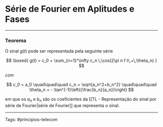 # Série de Fourier em Aplitudes e Fases

---

### Teorema

O sinal $g(t)$ pode ser representada pela seguinte série

$$
\boxed{
g(t) = c_0 + \sum_{n=1}^\infty  c_n \,\cos(2\pi n f t\,+\,\theta_n) 
}
$$

com

$$
c_0 = a_0 \quad\quad\quad c_n = \sqrt{a_n^2+b_n^2} \quad\quad\quad \theta_n = - \tan^{-1}\left({\frac{b_n}{a_n}}\right)
$$

em que os $a_n$ e $b_n$ são os coeficientes da [[TL - Representação do sinal por série de Fourier|série de Fourier]] que representa o sinal.

---

Tags: #principios-telecom 